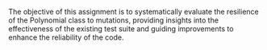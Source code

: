 The objective of this assignment is to systematically evaluate the resilience of the Polynomial class to mutations, providing insights into the effectiveness of the existing test suite and guiding improvements to enhance the reliability of the code.
